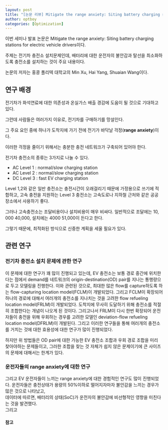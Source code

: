 ```yaml
---
layout: post
title: "[논문 리뷰] Mitigate the range anxiety: Siting battery charging stations for electric vehicle drivers"
author: optboy
categories: [Optimization]
---
```


이번 세미나 발표 논문은 Mitigate the range anxiety: Siting battery charging stations for electric vehicle drivers이다.

주제는 전기차 충전소 설치문제인데, 배터리에 대한 운전자의 불안감과 탈선을 최소화하도록 충전소를 설치하는 것이 주요 내용이다.

논문의 저자는 홍콩 폴리텍 대학교의 Min Xu, Hai Yang, Shuaian Wang이다.

## 연구 배경

전기차가 화석연료에 대한 의존성과 온실가스 배출 경감에 도움이 될 것으로 기대하고 있다.

그런데 사람들은 여러가지 이유로, 전기차를 구매하기를 망설인다.

그 주요 요인 중에 하나가 도착지에 가기 전에 전기가 바닥날 걱정(**range anxiety**)이다.

이러한 걱정을 줄이기 위해서는 충분한 충전 네트워크가 구축되어 있어야 한다. 

전기차 충전소의 종류는 3가지로 나눌 수 있다.

- AC Level 1 : normal/slow charging station 
- AC Level 2 : normal/slow charging station
- DC Level 3 : fast EV charging station

Level 1,2와 같은 일반 충전소는 충전시간이 오래걸리기 때문에 가정용으로 쓰기에 적합하고, 고속 충전을 지원하는 Level 3 충전소는 고속도로나 지하철 근처와 같은 공공 장소에서 사용하기 좋다.  

그러나 고속충전소는 조달비용이나 설치비용이 매우 비싸다. 일반적으로 조달에는 $10,000~$40,000, 설치에는 $4000~$51,000이 든다고 한다.  

그렇기 때문에, 최적화된 방식으로 신중한 계획을 세울 필요가 있다. 

## 관련 연구

### 전기차 충전소 설치 문제에 관한 연구
이 문제에 대한 연구가 꽤 많이 진행되고 있는데, EV 충전소는 보통 경로 중간에 위치한다는 점에서 demand를 네트워크의 origin-destination(OD) pair를 지나는 통행량으로 두고 모델링을 진행한다. 이와 관련된 것으로, 최대한 많은 flow를 capture하도록 하는 flow-capturing location model(FCLM)이 개발되었다. 
그리고 FCLM이 확장되어 하나의 경로에 대해서 여러개의 충전소를 지나치는 것을 고려한 flow refueling location model(FRLM)이 개발되었다.
도착지에 무사히 도달하기 위해 충전소를 적절히 조합한다는 개념이 나오게 된 것이다.
그리고나서 FRLM이 다시 한번 확장되어 운전자들이 충전을 위해 우회하는 경우를 고려한 모델인 deviation-flow refueling location model(DFRLM)이 개발된다.
그리고 이러한 연구들을 통해 여러개의 충전소를 거치는 것에 대한 효용성에 대한 연구가 많이 진행되었다. 

하지만 위 방법들은 OD pair에 대한 가능한 EV 충전소 조합과 우회 경로 조합을 미리 찾아야하는 문제들이고, 그러한 조합을 찾는 것 자체가 쉽지 않은 
문제이기에 큰 사이즈의 문제에 대해서는 한계가 있다.  

### 운전자들의 range anxiety에 대한 연구

그리고 EV 운전자들이 느끼는 range anxiety에 대한 경험적인 연구도 많이 진행되었다. 
운전자들은 충전상태가 용량의 50%이하로 떨어지자마자 불안감을 느끼는 경우가 많은 것으로 나타났고,  
데이터에 따르면, 배터리의 상태(SoC)가 운전자의 불안감에 비선형적인 영향을 미친다는 것을 발견했다.  
그리고 

#### 참고

